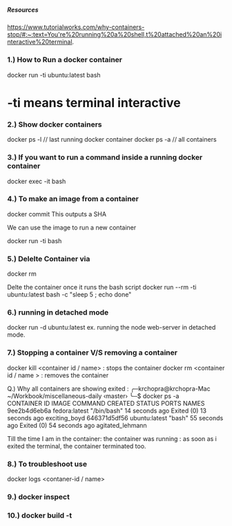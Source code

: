 ##### Resources
https://www.tutorialworks.com/why-containers-stop/#:~:text=You're%20running%20a%20shell,t%20attached%20an%20interactive%20terminal.

#####


### 1.) How to Run a docker container 
docker run -ti ubuntu:latest bash

# -ti means terminal interactive 

### 2.) Show docker containers
docker ps -l // last running docker container 
docker ps -a // all containers

### 3.) If you want to run a command inside a running docker container 
docker exec -it <container-id> bash

### 4.)  To make an image from a container
docker commit <container-id>
This outputs a SHA 

We can use the image to run a new container 

docker run -ti <SHA> bash

### 5.) Delelte Container via
docker rm <container-id or container-name>

Delte the container once it runs the bash script 
docker run --rm -ti ubuntu:latest bash -c "sleep 5 ; echo done"

### 6.) running in detached mode 
docker run -d ubuntu:latest 
ex. running the node web-server in  detached mode.

### 7.) Stopping a container V/S removing a container
docker kill <container id / name> : stops the container
docker rm <container id / name > : removes the container

Q.) Why all containers are showing exited : 
╭─krchopra@krchopra-Mac ~/Workbook/miscellaneous-daily ‹master› 
╰─$ docker ps -a            
CONTAINER ID   IMAGE           COMMAND       CREATED          STATUS                      PORTS     NAMES
9ee2b4d6eb6a   fedora:latest   "/bin/bash"   14 seconds ago   Exited (0) 13 seconds ago             exciting_boyd
646371d5df56   ubuntu:latest   "bash"        55 seconds ago   Exited (0) 54 seconds ago             agitated_lehmann

Till the time I am in the container:  the container was running : as soon as i exited the terminal, the container terminated too.

### 8.) To troubleshoot use 
docker logs <contaner-id / name>

### 9.) docker inspect <container-id>

### 10.) docker build -t <name-of-imae> <path-to-dockerfile>